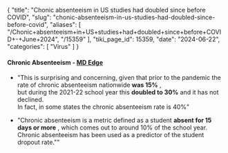 {
  "title": "Chonic absenteeism in US studies had doubled since before COVID",
  "slug": "chonic-absenteeism-in-us-studies-had-doubled-since-before-covid",
  "aliases": [
    "/Chonic+absenteeism+in+US+studies+had+doubled+since+before+COVID+-+June+2024",
    "/15359"
  ],
  "tiki_page_id": 15359,
  "date": "2024-06-22",
  "categories": [
    "Virus"
  ]
}


#### Chronic Absenteeism - [MD Edge](https://www.mdedge.com/pediatrics/article/269636/pediatrics/chronic-absenteeism?ecd=WNL_EVE_240622_mdedge)

* "This is surprising and concerning, given that prior to the pandemic the rate of chronic absenteeism nationwide  **was 15%** ,   
but during the 2021-22 school year this  **doubled to 30%**  and it has not declined.  
 In fact, in some states the chronic absenteeism rate is 40%"

* "Chronic absenteeism is a metric defined as a student **absent for 15 days or more** , which comes out to around 10% of the school year.   
Chronic absenteeism has been used as a predictor of the student dropout rate.""

